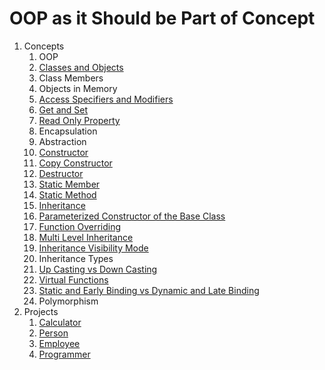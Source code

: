 # OOP as it Should be Part of Concept

1. Concepts
    1. OOP
    2. [Classes and Objects](src/_1_concepts/_1_2_classes_and_objects)
    3. Class Members
    4. Objects in Memory
    5. [Access Specifiers and Modifiers](src/_1_concepts/_1_5_access_specifiers_and_modifiers)
    6. [Get and Set](src/_1_concepts/_1_6_get_and_set)
    7. [Read Only Property](src/_1_concepts/_1_7_read_only_property)
    8. Encapsulation
    9. Abstraction
    10. [Constructor](src/_1_concepts/_1_10_constructor)
    11. [Copy Constructor](src/_1_concepts/_1_11_copy_constructor)
    12. [Destructor](src/_1_concepts/_1_12_destructor)
    13. [Static Member](src/_1_concepts/_1_13_static_member)
    14. [Static Method](src/_1_concepts/_1_14_static_method)
    15. [Inheritance](src/_1_concepts/_1_15_inheritance)
    16. [Parameterized Constructor of the Base Class](src/_1_concepts/_1_16_parameterized_constructor_of_the_base_class)
    17. [Function Overriding](src/_1_concepts/_1_17_function_overriding)
    18. [Multi Level Inheritance](src/_1_concepts/_1_18_multi_level_inheritance)
    19. [Inheritance Visibility Mode](src/_1_concepts/_1_19_inheritance_visibility_mode)
    20. Inheritance Types
    21. [Up Casting vs Down Casting](src/_1_concepts/_1_21_up_casting_vs_down_casting/)
    22. [Virtual Functions](src/_1_concepts/_1_22_virtual_functions)
    23. [Static and Early Binding vs Dynamic and Late Binding](src/_1_concepts/_1_23_static_and_early_binding_vs_dynamic_and_late_binding)
    24. Polymorphism
2. Projects
    1. [Calculator](src/_2_projects/_2_1_calculator)
    2. [Person](src/_2_projects/_2_2_person)
    3. [Employee](src/_2_projects/_2_3_employee)
    4. [Programmer](src/_2_projects/_2_4_programmer)